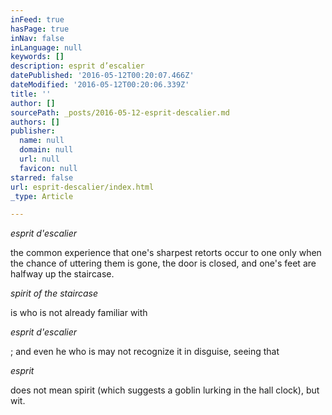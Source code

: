 ```yaml
---
inFeed: true
hasPage: true
inNav: false
inLanguage: null
keywords: []
description: esprit d’escalier
datePublished: '2016-05-12T00:20:07.466Z'
dateModified: '2016-05-12T00:20:06.339Z'
title: ''
author: []
sourcePath: _posts/2016-05-12-esprit-descalier.md
authors: []
publisher:
  name: null
  domain: null
  url: null
  favicon: null
starred: false
url: esprit-descalier/index.html
_type: Article

---
```

_esprit d'escalier_

the common experience that one's sharpest retorts occur to one only when the chance of uttering them is gone, the door is closed, and one's feet are halfway up the staircase. 

_spirit of the staircase_

is who is not already familiar with

_esprit d'escalier_

; and even he who is may not recognize it in disguise, seeing that

_esprit_

does not mean spirit (which suggests a goblin lurking in the hall clock), but wit.